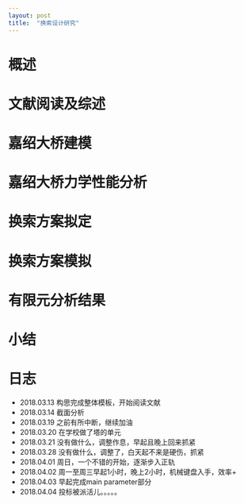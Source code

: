 ```yaml
---
layout: post
title:  "换索设计研究"
---
```


# 概述

# 文献阅读及综述

# 嘉绍大桥建模

# 嘉绍大桥力学性能分析

# 换索方案拟定

# 换索方案模拟

# 有限元分析结果

# 小结


# 日志

* 2018.03.13 构思完成整体模板，开始阅读文献
* 2018.03.14 截面分析
* 2018.03.19 之前有所中断，继续加油
* 2018.03.20 在学校做了塔的单元
* 2018.03.21 没有做什么，调整作息，早起且晚上回来抓紧
* 2018.03.28 没有做什么，调整了，白天起不来是硬伤，抓紧
* 2018.04.01 周日，一个不错的开始，逐渐步入正轨
* 2018.04.02 周一至周三早起1小时，晚上2小时，机械键盘入手，效率+
* 2018.04.03 早起完成main parameter部分
* 2018.04.04 投标被派活儿。。。。。

